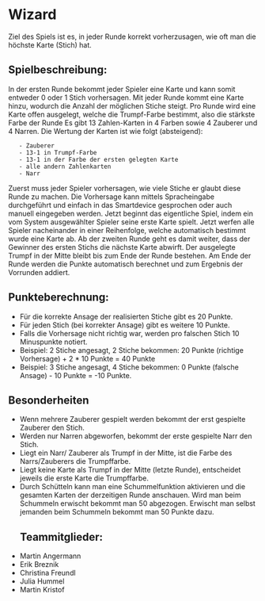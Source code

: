 # Wizard

Ziel des Spiels ist es, in jeder Runde korrekt vorherzusagen, wie oft man die höchste Karte (Stich) hat.

<h2>Spielbeschreibung:</h2>
In der ersten Runde bekommt jeder Spieler eine Karte und kann somit entweder 0 oder 1 Stich vorhersagen. Mit jeder Runde kommt eine Karte hinzu, wodurch die Anzahl der möglichen Stiche steigt.
Pro Runde wird eine Karte offen ausgelegt, welche die Trumpf-Farbe bestimmt, also die stärkste Farbe der Runde
Es gibt 13 Zahlen-Karten in 4 Farben sowie 4 Zauberer und 4 Narren.
Die Wertung der Karten ist wie folgt (absteigend):

       - Zauberer
       - 13-1 in Trumpf-Farbe
       - 13-1 in der Farbe der ersten gelegten Karte
       - alle andern Zahlenkarten
       - Narr


Zuerst muss jeder Spieler vorhersagen, wie viele Stiche er glaubt diese Runde zu machen. Die Vorhersage kann mittels Spracheingabe durchgeführt und einfach in das Smartdevice gesprochen oder auch manuell eingegeben werden.
Jetzt beginnt das eigentliche Spiel, indem ein vom System ausgewählter Spieler seine erste Karte spielt.
Jetzt werfen alle Spieler nacheinander in einer Reihenfolge, welche automatisch bestimmt wurde eine Karte ab.
Ab der zweiten Runde geht es damit weiter, dass der Gewinner des ersten Stichs die nächste Karte abwirft. Der ausgelegte Trumpf in der Mitte bleibt bis zum Ende der Runde bestehen.
Am Ende der Runde werden die Punkte automatisch berechnet und zum Ergebnis der Vorrunden addiert.




<h2>Punkteberechnung: </h2>
<p>
    <ul>
    <li>Für die korrekte Ansage der realisierten Stiche gibt es 20 Punkte.</li>
    <li>Für jeden Stich (bei korrekter Ansage) gibt es weitere 10 Punkte.</li>
    <li>Falls die Vorhersage nicht richtig war, werden pro falschen Stich 10 Minuspunkte notiert.</li>
    <li>Beispiel: 2 Stiche angesagt, 2 Stiche bekommen: 20 Punkte (richtige Vorhersage) + 2 * 10 Punkte = 40 Punkte</li>
    <li>Beispiel: 3 Stiche angesagt, 4 Stiche bekommen: 0 Punkte (falsche Ansage) - 10 Punkte = -10 Punkte.</li>


</ul>
</p>

<h2>Besonderheiten</h2>
<p>
    <ul>
    <li>Wenn mehrere Zauberer gespielt werden bekommt der erst gespielte Zauberer den Stich.</li>
    <li>Werden nur Narren abgeworfen, bekommt der erste gespielte Narr den Stich.</li>
    <li>Liegt ein Narr/ Zauberer als Trumpf in der Mitte, ist die Farbe des Narrs/Zauberers die Trumpffarbe.</li>
    <li>Liegt keine Karte als Trumpf in der Mitte (letzte Runde), entscheidet jeweils die erste Karte die Trumpffarbe.</li>
    <li>Durch Schütteln kann man eine Schummelfunktion aktivieren und die gesamten Karten der derzeitigen Runde anschauen. Wird man beim Schummeln erwischt bekommt man 50 abgezogen. Erwischt man selbst jemanden beim Schummeln bekommt man 50 Punkte dazu. 
</p>



<h2>Teammitglieder:</h2>
<p>
<li>Martin Angermann</li>
<li>Erik Breznik</li>
<li>Christina Freundl</li>
<li>Julia Hummel</li>
<li>Martin Kristof</li>
</p>
